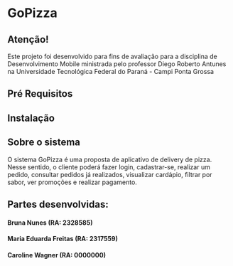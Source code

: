 # GoPizza

## Atenção!
Este projeto foi desenvolvido para fins de avaliação para a disciplina de Desenvolvimento Mobile
ministrada pelo professor Diego Roberto Antunes na Universidade Tecnológica Federal do Paraná - Campi Ponta Grossa

## Pré Requisitos

## Instalação

## Sobre o sistema
O sistema GoPizza é uma proposta de aplicativo de delivery de pizza. Nesse sentido, o cliente poderá fazer login, cadastrar-se, realizar um pedido, consultar pedidos já realizados, visualizar cardápio, filtrar por sabor, ver promoções e realizar pagamento.

## Partes desenvolvidas:
#### Bruna Nunes (RA: 2328585)
#### Maria Eduarda Freitas (RA: 2317559)
#### Caroline Wagner (RA: 0000000)
